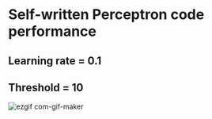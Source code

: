 # Self-written Perceptron code performance
## Learning rate = 0.1
## Threshold = 10

![ezgif com-gif-maker](https://github.com/2azo/ML_learning/assets/70179746/d333af24-59c4-4c8c-99df-3e1ca91d5816)
